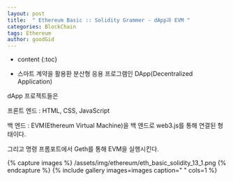```yaml
---
layout: post
title:  " Ethereum Basic :: Solidity Grammer - dApp과 EVM "
categories: BlockChain
tags: Ethereum
author: goodGid
---
```

* content
{:toc}


* 스마트 계약을 활용환 분산형 응용 프로그램인 DApp(Decentralized Application)

dApp 프로젝트들은 

프론트 엔드 : HTML, CSS, JavaScript

백 엔드 : EVM(Ethereum Virtual Machine)을 백 엔드로 web3.js를 통해 연결된 형태이다.

그리고 명령 프롬포트에서 Geth를 통해 EVM을 실행시킨다.

{% capture images %}
/assets/img/ethereum/eth_basic_solidity_13_1.png
{% endcapture %}
{% include gallery images=images caption=" " cols=1 %}

